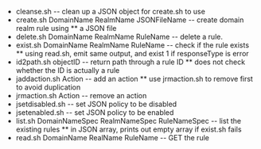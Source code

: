 * cleanse.sh -- clean up a JSON object for create.sh to use
* create.sh DomainName RealmName JSONFileName -- create domain realm rule using
** a JSON file
* delete.sh DomainName RealmName RuleName -- delete a rule.
* exist.sh DomainName RealmName RuleName -- check if the rule exists
** using read.sh, emit same output, and exist 1 if responseType is error
* id2path.sh objectID -- return path through a rule ID
** does not check whether the ID is actually a rule
* jaddaction.sh Action -- add an action
** use jrmaction.sh to remove first to avoid duplication
* jrmaction.sh Action -- remove an action
* jsetdisabled.sh -- set JSON policy to be disabled
* jsetenabled.sh -- set JSON policy to be enabled
* list.sh DomainNameSpec RealmNameSpec RuleNameSpec -- list the existing rules
** in JSON array, prints out empty array if exist.sh fails
* read.sh DomainName RealName RuleName -- GET the rule

